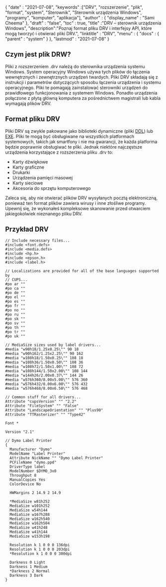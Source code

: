 {
  "date" : "2021-07-08",
  "keywords" :["DRV", "rozszerzenie", "plik", "format", "system", "Sterownik", "Sterownik urządzenia Windows", "programy", "komputer", "aplikacja"],
  "author" : {
    "display_name" : "Sami Cheema"
},
  "draft" : "false",
  "toc" : true,
  "title" :"DRV – sterownik urządzenia Windows",
  "description":"Poznaj format pliku DRV i interfejsy API, które mogą tworzyć i otwierać pliki DRV.",
  "linktitle" : "DRV",
  "menu" : {
    "docs" : {
      "parent" : "system"
}
},
  "lastmod" : "2021-07-08"
}

## Czym jest plik DRW? ##

Pliki z rozszerzeniem .drv należą do sterownika urządzenia systemu Windows. System operacyjny Windows używa tych plików do łączenia wewnętrznych i zewnętrznych urządzeń twardych. Pliki DRV składają się z instrukcji i parametrów dotyczących sposobu łączenia urządzenia i systemu operacyjnego. Pliki te pomagają zainstalować sterowniki urządzeń do prawidłowego funkcjonowania z systemem Windows. Ponadto urządzenia połączone z płytą główną komputera za pośrednictwem magistrali lub kabla wymagają plików DRV.


## Format pliku DRV ##

Pliki DRV są zwykle pakowane jako biblioteki dynamiczne (pliki [DDL](/pl/system/dll/)) lub [EXE](/pl/executable/exe/). Pliki te mogą być obsługiwane na wszystkich platformach systemowych, takich jak smartfony i nie ma gwarancji, że każda platforma będzie poprawnie obsługiwać te pliki. Jednak niektóre najczęstsze urządzenia korzystające z rozszerzenia pliku .drv to:

* Karty dźwiękowe
* Karty graficzne
* Drukarki
* Urządzenia pamięci masowej
* Karty sieciowe
* Akcesoria do sprzętu komputerowego

Zaleca się, aby nie otwierać plików DRV wysyłanych pocztą elektroniczną, ponieważ ten format plików zawiera wirusy i inne złośliwe programy. Upewnij się, że wykonałeś kompleksowe skanowanie przed otwarciem jakiegokolwiek nieznanego pliku DRV.


## Przykład DRV ##

```
// Include necessary files...
#include <font.defs>
#include <media.defs>
#include <hp.h>
#include <epson.h>
#include <label.h>

// Localizations are provided for all of the base languages supported by
// CUPS...
#po ar ""
#po ca ""
#po de ""
#po el ""
#po es ""
#po fr ""
#po no ""
#po ru ""
#po sk ""
#po sv ""
#po th ""
#po tr ""
#po uk ""

// MediaSize sizes used by label drivers...
#media "w90h18/1.25x0.25\"" 90 18
#media "w90h162/1.25x2.25\"" 90 162
#media "w108h18/1.50x0.25\"" 108 18
#media "w108h36/1.50x0.50\"" 108 36
#media "w108h72/1.50x1.00\"" 108 72
#media "w108h144/1.50x2.00\"" 108 144
#media "w144h26/2.00x0.37\"" 144 26
#media "w576h360/8.00x5.00\"" 576 360
#media "w576h432/8.00x6.00\"" 576 432
#media "w576h468/8.00x6.50\"" 576 468

// Common stuff for all drivers...
Attribute "cupsVersion" "" "2.2"
Attribute "FileSystem" "" "False"
Attribute "LandscapeOrientation" "" "Plus90"
Attribute "TTRasterizer" "" "Type42"

Font *

Version "2.1"

// Dymo Label Printer
{
  Manufacturer "Dymo"
  ModelName "Label Printer"
  Attribute NickName "" "Dymo Label Printer"
  PCFileName "dymo.ppd"
  DriverType label
  ModelNumber $DYMO_3x0
  Throughput 8
  ManualCopies Yes
  ColorDevice No

  HWMargins 2 14.9 2 14.9

  *MediaSize w81h252
  MediaSize w101h252
  MediaSize w54h144
  MediaSize w167h288
  MediaSize w162h540
  MediaSize w162h504
  MediaSize w41h248
  MediaSize w41h144
  MediaSize w153h198

  Resolution k 1 0 0 0 136dpi
  Resolution k 1 0 0 0 203dpi
  *Resolution k 1 0 0 0 300dpi

  Darkness 0 Light
  Darkness 1 Medium
  *Darkness 2 Normal
  Darkness 3 Dark
}

```

